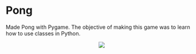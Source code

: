 # Pong

Made Pong with Pygame. The objective of making this game was to learn how to use classes in Python.

<p align="center"><img src="https://i.imgur.com/QpEdUev.gif"></p>

